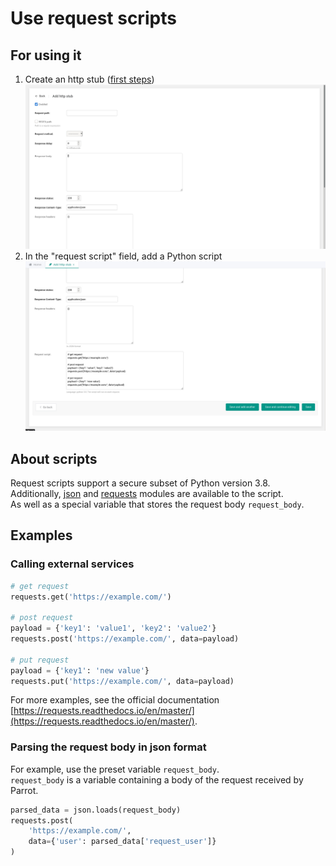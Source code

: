 # Use request scripts

## For using it
1. Create an http stub ([first steps](first-steps.html))
    ![](../images/05.jpg)
1. In the "request script" field, add a Python script
    ![](../images/06.jpg)

## About scripts
Request scripts support a secure subset of Python version 3.8.  
Additionally, [json](https://docs.python.org/3/library/json.html) and [requests](https://requests.readthedocs.io/en/master/) modules are available to the script.  
As well as a special variable that stores the request body `request_body`.  

## Examples
### Calling external services
```python
# get request
requests.get('https://example.com/')

# post request
payload = {'key1': 'value1', 'key2': 'value2'}
requests.post('https://example.com/', data=payload)

# put request
payload = {'key1': 'new value'}
requests.put('https://example.com/', data=payload)
```
For more examples, see the official documentation [https://requests.readthedocs.io/en/master/](https://requests.readthedocs.io/en/master/).

### Parsing the request body in json format
For example, use the preset variable `request_body`.  
`request_body` is a variable containing a body of the request received by Parrot.
```python
parsed_data = json.loads(request_body)
requests.post(
    'https://example.com/',
    data={'user': parsed_data['request_user']}
)
```
